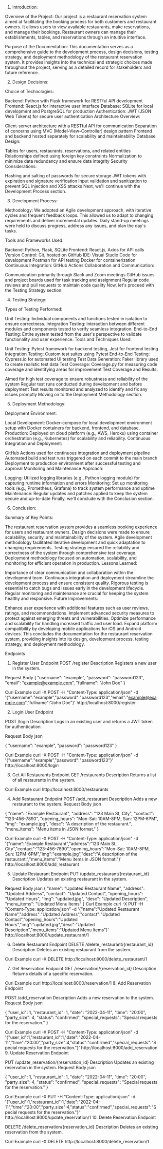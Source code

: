 1. Introduction:

Overview of the Project:
Our project is a restaurant reservation system aimed at facilitating the booking process for both customers and restaurant owners. It allows users to view available restaurants, make reservations, and manage their bookings. Restaurant owners can manage their establishments, tables, and reservations through an intuitive interface.

Purpose of the Documentation:
This documentation serves as a comprehensive guide to the development process, design decisions, testing strategy, and deployment methodology of the restaurant reservation system. It provides insights into the technical and strategic choices made throughout the project, serving as a detailed record for stakeholders and future reference.

2. Design Decisions:

Choice of Technologies:

Backend: Python with Flask framework for RESTful API development
Frontend: React.js for interactive user interface
Database: SQLite for local development and PostgreSQL for production
Authentication: JWT (JSON Web Tokens) for secure user authentication
Architecture Overview:

Client-server architecture with a RESTful API for communication
Separation of concerns using MVC (Model-View-Controller) design pattern
Frontend and backend hosted separately for scalability and maintainability
Database Design:

Tables for users, restaurants, reservations, and related entities
Relationships defined using foreign key constraints
Normalization to minimize data redundancy and ensure data integrity
Security Considerations:

Hashing and salting of passwords for secure storage
JWT tokens with expiration and signature verification
Input validation and sanitization to prevent SQL injection and XSS attacks
Next, we'll continue with the Development Process section.

3. Development Process:

Methodology:
We adopted an Agile development approach, with iterative cycles and frequent feedback loops. This allowed us to adapt to changing requirements and deliver incremental updates. Daily stand-up meetings were held to discuss progress, address any issues, and plan the day's tasks.

Tools and Frameworks Used:

Backend: Python, Flask, SQLite
Frontend: React.js, Axios for API calls
Version Control: Git, hosted on GitHub
IDE: Visual Studio Code for development
Postman for API testing
Docker for containerization
Continuous Integration: GitHub Actions
Collaboration and Communication:

Communication primarily through Slack and Zoom meetings
GitHub issues and project boards used for task tracking and assignment
Regular code reviews and pull requests to maintain code quality
Now, let's proceed with the Testing Strategy section.

4. Testing Strategy:

Types of Testing Performed:

Unit Testing: Individual components and functions tested in isolation to ensure correctness.
Integration Testing: Interaction between different modules and components tested to verify seamless integration.
End-to-End Testing: Entire system tested from the user's perspective to validate functionality and user experience.
Tools and Techniques Used:

Unit Testing: Pytest framework for backend testing, Jest for frontend testing
Integration Testing: Custom test suites using Pytest
End-to-End Testing: Cypress.io for automated UI testing
Test Data Generation: Faker library used to create realistic test data
Test Coverage: Coverage.py for measuring code coverage and identifying areas for improvement
Test Coverage and Results:

Aimed for high test coverage to ensure robustness and reliability of the system
Regular test runs conducted during development and before deployment
Test results monitored and analyzed to identify and fix any issues promptly
Moving on to the Deployment Methodology section.

5. Deployment Methodology:

Deployment Environment:

Local Development: Docker-compose for local development environment setup with Docker containers for backend, frontend, and database.
Production: Deployed on cloud platform (e.g., AWS, Heroku) using container orchestration (e.g., Kubernetes) for scalability and reliability.
Continuous Integration and Deployment:

GitHub Actions used for continuous integration and deployment pipeline
Automated build and test runs triggered on each commit to the main branch
Deployment to production environment after successful testing and approval
Monitoring and Maintenance Approach:

Logging: Utilized logging libraries (e.g., Python logging module) for capturing runtime information and errors
Monitoring: Set up monitoring tools (e.g., Prometheus, Grafana) to track system performance and uptime
Maintenance: Regular updates and patches applied to keep the system secure and up-to-date
Finally, we'll conclude with the Conclusion section.

6. Conclusion:

Summary of Key Points:

The restaurant reservation system provides a seamless booking experience for users and restaurant owners.
Design decisions were made to ensure scalability, security, and maintainability of the system.
Agile development methodology facilitated iterative development and quick adaptation to changing requirements.
Testing strategy ensured the reliability and correctness of the system through comprehensive test coverage.
Deployment methodology focused on automation, scalability, and monitoring for efficient operation in production.
Lessons Learned:

Importance of clear communication and collaboration within the development team.
Continuous integration and deployment streamline the development process and ensure consistent quality.
Rigorous testing is essential to catch bugs and issues early in the development lifecycle.
Regular monitoring and maintenance are crucial for keeping the system healthy and responsive.
Future Improvements:

Enhance user experience with additional features such as user reviews, ratings, and recommendations.
Implement advanced security measures to protect against emerging threats and vulnerabilities.
Optimize performance and scalability for handling increased traffic and user load.
Expand platform compatibility by developing mobile applications for iOS and Android devices.
This concludes the documentation for the restaurant reservation system, providing insights into its design, development process, testing strategy, and deployment methodology.

Endpoints

1. Register User
   Endpoint
   POST /register
   Description
   Registers a new user in the system.

Request Body
{
"username": "example",
"password": "password123",
"email": "example@example.com",
"fullname": "John Doe"
}

Curl Example
curl -X POST -H "Content-Type: application/json" -d '{"username":"example","password":"password123","email":"example@example.com","fullname":"John Doe"}' http://localhost:8000/register

2. Login User
   Endpoint

POST /login
Description
Logs in an existing user and returns a JWT token for authentication.

Request Body
json

{
"username": "example",
"password": "password123"
}

Curl Example
curl -X POST -H "Content-Type: application/json" -d '{"username":"example","password":"password123"}' http://localhost:8000/login

3. Get All Restaurants
   Endpoint
   GET /restaurants
   Description
   Returns a list of all restaurants in the system.

Curl Example
curl http://localhost:8000/restaurants

4. Add Restaurant
   Endpoint
   POST /add_restaurant
   Description
   Adds a new restaurant to the system.
   Request Body
   json

{
"name": "Example Restaurant",
"address": "123 Main St, City",
"contact": "123-456-7890",
"opening_hours": "Mon-Sat: 10AM-8PM, Sun: 12PM-6PM",
"img": "example.jpg",
"desc": "A description of the restaurant.",
"menu_items": "Menu items in JSON format."
}

Curl Example
curl -X POST -H "Content-Type: application/json" -d '{"name":"Example Restaurant","address":"123 Main St, City","contact":"123-456-7890","opening_hours":"Mon-Sat: 10AM-8PM, Sun: 12PM-6PM","img":"example.jpg","desc":"A description of the restaurant.","menu_items":"Menu items in JSON format."}' http://localhost:8000/add_restaurant

5. Update Restaurant
   Endpoint
   PUT /update_restaurant/{restaurant_id}
   Description
   Updates an existing restaurant in the system.

Request Body
json
{
"name": "Updated Restaurant Name",
"address": "Updated Address",
"contact": "Updated Contact",
"opening_hours": "Updated Hours",
"img": "updated.jpg",
"desc": "Updated Description",
"menu_items": "Updated Menu Items"
}
Curl Example
curl -X PUT -H "Content-Type: application/json" -d '{"name":"Updated Restaurant Name","address":"Updated Address","contact":"Updated Contact","opening_hours":"Updated Hours","img":"updated.jpg","desc":"Updated Description","menu_items":"Updated Menu Items"}' http://localhost:8000/update_restaurant/1

6. Delete Restaurant
   Endpoint
   DELETE /delete_restaurant/{restaurant_id}
   Description
   Deletes an existing restaurant from the system.

Curl Example
curl -X DELETE http://localhost:8000/delete_restaurant/1

7. Get Reservation
   Endpoint
   GET /reservation/{reservation_id}
   Description
   Returns details of a specific reservation.

Curl Example
curl http://localhost:8000/reservation/1 8. Add Reservation
Endpoint

POST /add_reservation
Description
Adds a new reservation to the system.
Request Body
json

{
"user_id": 1,
"restaurant_id": 1,
"date": "2022-04-11",
"time": "20:00",
"party_size": 4,
"status": "confirmed",
"special_requests": "Special requests for the reservation."
}

Curl Example
curl -X POST -H "Content-Type: application/json" -d '{"user_id":1,"restaurant_id":1,"date":"2022-04-11","time":"20:00","party_size":4,"status":"confirmed","special_requests":"Special requests for the reservation."}' http://localhost:8000/add_reservation 9. Update Reservation
Endpoint

PUT /update_reservation/{reservation_id}
Description
Updates an existing reservation in the system.
Request Body
json

{
"user_id": 1,
"restaurant_id": 1,
"date": "2022-04-11",
"time": "20:00",
"party_size": 4,
"status": "confirmed",
"special_requests": "Special requests for the reservation."
}

Curl Example
curl -X PUT -H "Content-Type: application/json" -d '{"user_id":1,"restaurant_id":1,"date":"2022-04-11","time":"20:00","party_size":4,"status":"confirmed","special_requests":"Special requests for the reservation."}' http://localhost:8000/update_reservation/1 10. Delete Reservation
Endpoint

DELETE /delete_reservation/{reservation_id}
Description
Deletes an existing reservation from the system.

Curl Example
curl -X DELETE http://localhost:8000/delete_reservation/1
